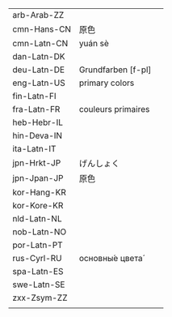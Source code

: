 | | | |
|-|-|-|
| arb-Arab-ZZ |  |  |
| cmn-Hans-CN | 原色 |  |
| cmn-Latn-CN | yuán sè |  |
| dan-Latn-DK |  |  |
| deu-Latn-DE | Grundfarben [f-pl] |  |
| eng-Latn-US | primary colors |  |
| fin-Latn-FI |  |  |
| fra-Latn-FR | couleurs primaires  |  |
| heb-Hebr-IL |  |  |
| hin-Deva-IN |  |  |
| ita-Latn-IT |  |  |
| jpn-Hrkt-JP | げんしょく |  |
| jpn-Jpan-JP | 原色 |  |
| kor-Hang-KR |  |  |
| kor-Kore-KR |  |  |
| nld-Latn-NL |  |  |
| nob-Latn-NO |  |  |
| por-Latn-PT |  |  |
| rus-Cyrl-RU | основны́е цвета́ |  |
| spa-Latn-ES |  |  |
| swe-Latn-SE |  |  |
| zxx-Zsym-ZZ |  |  |
|  |  |  |